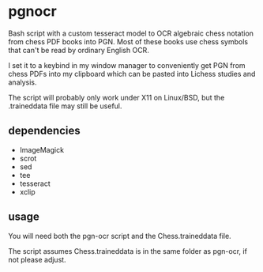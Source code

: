 # pgnocr
Bash script with a custom tesseract model to OCR algebraic chess notation from chess PDF books into PGN. Most of these books use chess symbols that can't be read by ordinary English OCR.

I set it to a keybind in my window manager to conveniently get PGN from chess PDFs into my clipboard which can be pasted into Lichess studies and analysis.

The script will probably only work under X11 on Linux/BSD, but the .traineddata file may still be useful.

## dependencies
* ImageMagick
* scrot
* sed
* tee
* tesseract
* xclip

## usage
You will need both the pgn-ocr script and the Chess.traineddata file.

The script assumes Chess.traineddata is in the same folder as pgn-ocr, if not please adjust.
